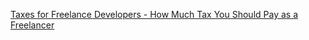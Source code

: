 
[Taxes for Freelance Developers - How Much Tax You Should Pay as a Freelancer](https://www.freecodecamp.org/news/taxes-for-freelance-developers)
